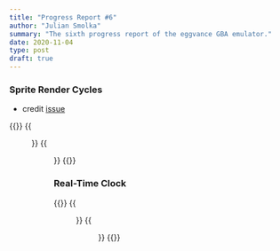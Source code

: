 ```yaml
---
title: "Progress Report #6"
author: "Julian Smolka"
summary: "The sixth progress report of the eggvance GBA emulator."
date: 2020-11-04
type: post
draft: true
---
```

### Sprite Render Cycles
- credit [issue](https://github.com/jsmolka/eggvance/issues/2)

{{<figures>}}
  {{<figure src="eggvance/sprite_cycles_bug.png" caption="">}}
  {{<figure src="eggvance/sprite_cycles.png" caption="">}}
{{</figures>}}

### Real-Time Clock

{{<figures>}}
  {{<figure src="eggvance/emerald_berry_1.png" caption="">}}
  {{<figure src="eggvance/emerald_berry_2.png" caption="">}}
{{</figures>}}
